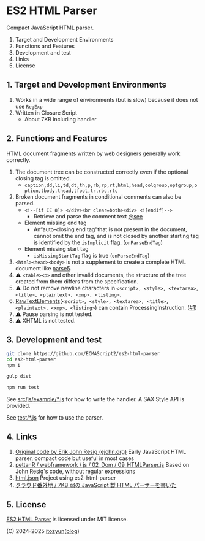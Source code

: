 # ES2 HTML Parser

Compact JavaScript HTML parser.

1. Target and Development Environments
2. Functions and Features
3. Development and test
4. Links
5. License

## 1. Target and Development Environments

1. Works in a wide range of environments (but is slow) because it does not use `RegExp`
2. Written in Closure Script
   * About 7KB including handler

## 2. Functions and Features

HTML document fragments written by web designers generally work correctly.

1. The document tree can be constructed correctly even if the optional closing tag is omitted.
   * `caption,dd,li,td,dt,th,p,rb,rp,rt,html,head,colgroup,optgroup,option,tbody,thead,tfoot,tr,rbc,rtc`
2. Broken document fragments in conditional comments can also be parsed.
   * `<!--[if IE 8]> </div><br clear=both><div> <![endif]-->`
     * Retrieve and parse the comment text [@see](https://github.com/itozyun/html.json/blob/a8b395e34676e0594fd9421f13bfe674997e544c/src/js/html2json/html2json.js#L240)
   * Element missing end tag
     * An“auto-closing end tag”that is not present in the document, cannot omit the end tag, and is not closed by another starting tag is identified by the `isImplicit` flag. (`onParseEndTag`)
   * Element missing start tag
     * `isMissingStartTag` flag is true (`onParseEndTag`)
3. `<html><head><body>` is not a supplement to create a complete HTML document like [parse5](https://www.npmjs.com/package/parse5).
4. ⚠️ `<table><p>` and other invalid documents, the structure of the tree created from them differs from the specification.
5. ⚠️ Do not remove newline characters in `<script>, <style>, <textarea>, <title>, <plaintext>, <xmp>, <listing>`.
6. [RawTextElements](https://github.com/ECMAScript2/htmlparser/blob/8051886c29c94b23a2fa9ac2fc528c712349c5e9/src/js/htmlparser.const.js#L55)(`<script>, <style>, <textarea>, <title>, <plaintext>, <xmp>, <listing>`) can contain ProcessingInstruction. ([#1](https://github.com/ECMAScript2/htmlparser/issues/1))
7. ⚠️ Pause parsing is not tested.
8. ⚠️ XHTML is not tested.

## 3. Development and test

~~~sh
git clone https://github.com/ECMAScript2/es2-html-parser
cd es2-html-parser
npm i

gulp dist

npm run test
~~~

See [src/js/example/*.js](./src/js/example/) for how to write the handler. A SAX Style API is provided.

See [test/*.js](./test/) for how to use the parser.

## 4. Links

1. [Original code by Erik John Resig (ejohn.org)](http://ejohn.org/blog/pure-javascript-html-parser/) Early JavaScript HTML parser, compact code but useful in most cases
2. [pettanR / webframework / js / 02_Dom / 09_HTMLParser.js](https://github.com/pettanR/webframework/blob/38d5bab145631f33b0e9988dfb704252884b5986/js/02_dom/09_XHTMLParser.js) Based on John Resig's code, without regular expressions
3. [html.json](https://github.com/itozyun/html.json) Project using es2-html-parser
4. [クラウド番外地 / 7KB 弱の JavaScript 製 HTML パーサーを書いた](https://outcloud.blogspot.com/2024/12/7kb-html-parser.html)

## 5. License

[ES2 HTML Parser](https://github.com/ECMAScript2/es2-html-parser) is licensed under MIT license.

(C) 2024-2025 [itozyun](https://github.com/itozyun)([blog](//outcloud.blogspot.com/))

